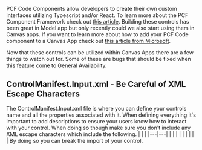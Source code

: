 PCF Code Components allow developers to create their own custom interfaces utilizing Typescript and/or React.  To learn more about the PCF Component Framework check out [this article](https://docs.microsoft.com/en-us/powerapps/developer/component-framework/custom-controls-overview).  Building these controls has been great in Model app but only recently could we also start using them in Canvas apps. If you want to learn more about how to add your PCF Code component to a Canvas App check out [this article from Microsoft](https://docs.microsoft.com/en-us/powerapps/developer/component-framework/component-framework-for-canvas-apps).

Now that these controls can be utilized within Canvas Apps there are a few things to watch out for. Some of these are bugs that should be fixed when this feature come to General Availability. 

## ControlManifest.Input.xml - Be Careful of XML Escape Characters
The ControlManifest.Input.xml file is where you can define your controls name and all the properties associated with it.  When defining everything it's important to add descriptions to ensure your users know how to interact with your control.  When doing so though make sure you don't include any XML escape characters which include the following.
|   |   |
|---|---|
|   |   |
|   |   |
|   |   |
By doing so you can break the import of your control.

<!--stackedit_data:
eyJoaXN0b3J5IjpbODUzMzM2OTk1LC03MDc3NjU4MDRdfQ==
-->